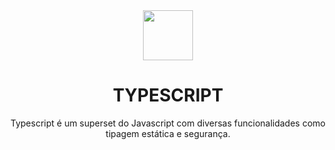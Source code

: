 <div align=center> 
 <img src="https://media-private.canva.com/1tXLc/MAFJQF1tXLc/1/tl.png?X-Amz-Algorithm=AWS4-HMAC-SHA256&X-Amz-Credential=AKIAJWF6QO3UH4PAAJ6Q%2F20220813%2Fus-east-1%2Fs3%2Faws4_request&X-Amz-Date=20220813T172420Z&X-Amz-Expires=39848&X-Amz-Signature=f8d42c429ff316c8b8988c8bd9006a5c388e54ce9c0e34af44bbb4a607ae7bf8&X-Amz-SignedHeaders=host&response-expires=Sun%2C%2014%20Aug%202022%2004%3A28%3A28%20GMT"  height="80px"/>
 
 **<h1>TYPESCRIPT</h1>**
  
  <p>Typescript é um superset do Javascript com diversas funcionalidades como tipagem estática e segurança.</p>

</div>
